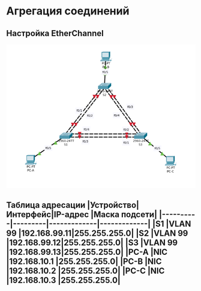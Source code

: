 # Агрегация соединений
## Настройка EtherChannel

![](schema.png)

Таблица адресации
|Устройство|Интерфейс|IP-адрес	   |Маска подсети|
|----------|---------|-------------|-------------|
|S1		   |VLAN 99	 |192.168.99.11|255.255.255.0|
|S2		   |VLAN 99	 |192.168.99.12|255.255.255.0|
|S3		   |VLAN 99	 |192.168.99.13|255.255.255.0|
|PC-A  	   |NIC	     |192.168.10.1 |255.255.255.0|
|PC-B	   |NIC		 |192.168.10.2 |255.255.255.0|
|PC-C	   |NIC	     |192.168.10.3 |255.255.255.0|
--------------------------------------------------


